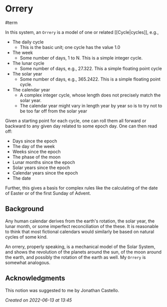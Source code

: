 # Orrery
#term 

In this system, an `Orrery` is a model of one or related [[Cycle|cycles]], e.g.,

- The daily cycle
    - This is the basic unit; one cycle has the value 1.0
- The week
    - Some number of days, 1 to N.  This is a simple integer cycle.
- The lunar cycle
    - Some number of days, e.g., 27.322.   This a simple floating point cycle
- The solar year
    - Some number of days, e.g., 365.2422.  This is a simple floating point cycle.
- The calendar year
    - A complex integer cycle, whose length does not precisely match the solar year.  
    - The calendar year might vary in length year by year so is to try not to be too far off from the solar year

Given a starting point for each cycle, one can roll them all forward or backward to any given day related to some epoch day.  One can then read off:

- Days since the epoch
- The day of the week
- Weeks since the epoch
- The phase of the moon
- Lunar months since the epoch
- Solar years since the epoch
- Calendar years since the epoch
- The date

Further, this gives a basis for complex rules like the calculating of the date of Easter or of the first Sunday of Advent.

## Background

Any human calendar derives from the earth's rotation, the solar year, the lunar month, or some imperfect reconciliation of the these.  It is reasonable to think that most fictional calendars would similarly be based on natural cycles of some kind.

An orrery, properly speaking, is a mechanical model of the Solar System, and shows the revolution of the planets around the sun, of the moon around the earth, and possibly the rotation of the earth as well.  My `Orrery` is somewhat analogous.

## Acknowledgments

This notion was suggested to me by Jonathan Castello.

*Created on 2022-06-13 at 13:45*